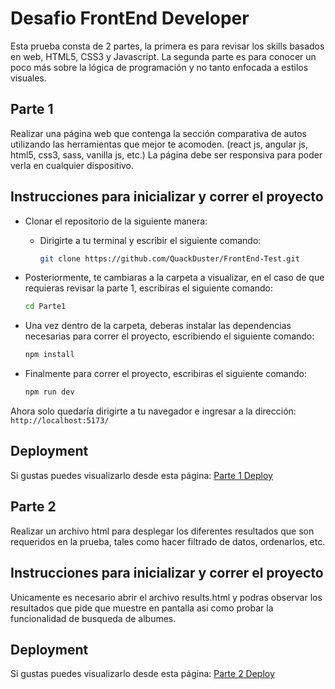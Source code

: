 # Desafio FrontEnd Developer

Esta prueba consta de 2 partes, la primera es para revisar los skills basados en web, HTML5,
CSS3 y Javascript.
La segunda parte es para conocer un poco más sobre la lógica de programación y no tanto
enfocada a estilos visuales.

## Parte 1

Realizar una página web que contenga la sección comparativa de autos utilizando las
herramientas que mejor te acomoden. (react js, angular js, html5, css3, sass, vanilla js, etc.)
La página debe ser responsiva para poder verla en cualquier dispositivo.

## Instrucciones para inicializar y correr el proyecto

- Clonar el repositorio de la siguiente manera:
  - Dirigirte a tu terminal y escribir el siguiente comando:
    ```bash
    git clone https://github.com/QuackDuster/FrontEnd-Test.git
    ```
- Posteriormente, te cambiaras a la carpeta a visualizar, en el caso de que requieras revisar la parte 1, escribiras el siguiente comando:
  ```bash
  cd Parte1
  ```
- Una vez dentro de la carpeta, deberas instalar las dependencias necesarias para correr el proyecto, escribiendo el siguiente comando:

  ```bash
  npm install
  ```

- Finalmente para correr el proyecto, escribiras el siguiente comando:
  ```bash
  npm run dev
  ```

Ahora solo quedaría dirigirte a tu navegador e ingresar a la dirección: `http://localhost:5173/`

## Deployment

Si gustas puedes visualizarlo desde esta página: [Parte 1 Deploy]([https://quackduster.github.io/FrontEnd-Test/](https://test-frontend-parte1.netlify.app))

## Parte 2

Realizar un archivo html para desplegar los diferentes resultados que son requeridos en la prueba, tales como hacer filtrado de datos, ordenarlos, etc.

## Instrucciones para inicializar y correr el proyecto

Unicamente es necesario abrir el archivo results.html y podras observar los resultados que pide que muestre en pantalla asi como probar la funcionalidad de busqueda de albumes.

## Deployment

Si gustas puedes visualizarlo desde esta página: [Parte 2 Deploy](https://quackduster.github.io/FrontEnd-Test/)
